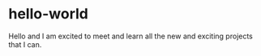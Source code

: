 # hello-world
Hello and I am excited to meet and learn all the new and exciting projects that I can.

